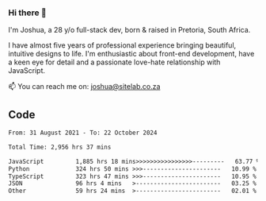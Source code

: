 ### Hi there 👋

I'm Joshua, a 28 y/o full-stack dev, born & raised in Pretoria, South Africa. 

I have almost five years of professional experience bringing beautiful, intuitive designs to life. I'm enthusiastic about front-end development, have a keen eye for detail and a passionate love-hate relationship with JavaScript.

📫 You can reach me on: joshua@sitelab.co.za

## **Code**

<!--START_SECTION:waka-->

```txt
From: 31 August 2021 - To: 22 October 2024

Total Time: 2,956 hrs 37 mins

JavaScript         1,885 hrs 18 mins>>>>>>>>>>>>>>>>---------   63.77 %
Python             324 hrs 50 mins >>>----------------------   10.99 %
TypeScript         323 hrs 47 mins >>>----------------------   10.95 %
JSON               96 hrs 4 mins   >------------------------   03.25 %
Other              59 hrs 24 mins  >------------------------   02.01 %
```

<!--END_SECTION:waka-->
